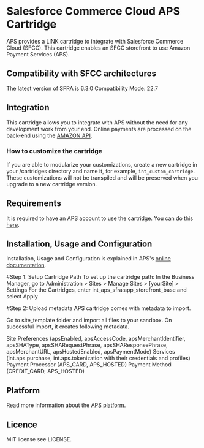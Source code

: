 # Salesforce Commerce Cloud APS Cartridge

APS provides a LINK cartridge to integrate with Salesforce Commerce Cloud (SFCC). This cartridge enables an SFCC storefront to use Amazon Payment Services (APS).

## Compatibility with SFCC architectures

The latest version of SFRA is 6.3.0
Compatibility Mode: 22.7

## Integration

This cartridge allows you to integrate with APS without the need for any development work from your end. Online payments are processed on the back-end using the [AMAZON API](https://paymentservices-reference.payfort.com/docs/api/build/index.html).

### How to customize the cartridge

If you are able to modularize your customizations, create a new cartridge in your /cartridges directory and name it, for example, `int_custom_cartridge`. These customizations will not be transpiled and will be preserved when you upgrade to a new cartridge version.

## Requirements

It is required to have an APS account to use the cartridge. You can do this [here](https://testfort.payfort.com/account-login).

## Installation, Usage and Configuration

Installation, Usage and Configuration is explained in APS's [online documentation](....).

#Step 1: Setup Cartridge Path
To set up the cartridge path: In the Business Manager, go to Administration > Sites > Manage Sites > [yourSite] > Settings
For the Cartridges, enter int_aps_sfra:app_storefront_base and select Apply

#Step 2: Upload metadata
APS cartridge comes with metadata to import.

Go to site_template folder and import all files to your sandbox.
On successful import, it creates following metadata.

Site Preferences (apsEnabled, apsAccessCode, apsMerchantIdentifier, apsSHAType, apsSHARequestPhrase, apsSHAResponsePhrase, apsMerchantURL, apsHostedEnabled, apsPaymentMode)
Services (int.aps.purchase, int.aps.tokenization with their credentials and profiles)
Payment Processor (APS_CARD, APS_HOSTED)
Payment Method (CREDIT_CARD, APS_HOSTED)

## Platform

Read more information about the [APS platform](https://paymentservices.aps.com/docs/EN/12.html).

## Licence

MIT license see LICENSE.
